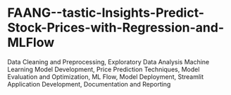 # FAANG--tastic-Insights-Predict-Stock-Prices-with-Regression-and-MLFlow
Data Cleaning and Preprocessing, Exploratory Data Analysis Machine Learning Model Development, Price Prediction Techniques, Model Evaluation and Optimization, ML Flow, Model Deployment, Streamlit Application Development,  Documentation and Reporting
